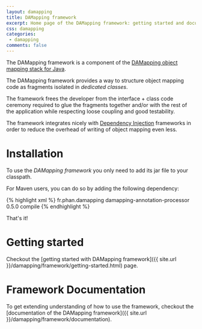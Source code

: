 ```yaml
---
layout: damapping
title: DAMapping framework
excerpt: Home page of the DAMapping framework: getting started and documentation.
css: damapping
categories:
 - damapping
comments: false
---
```


The DAMapping framework is a component of the [DAMapping object mapping stack for Java](http://damapping.javatronic.fr).

The DAMapping framework provides a way to structure object mapping code as fragments isolated in *dedicated classes*.

The framework frees the developer from the interface + class code ceremony required to glue the fragments together and/or with the rest of the application while respecting loose coupling and good testability.

The framework integrates nicely with [Dependency Injection](http://en.wikipedia.org/wiki/Dependency_injection) frameworks in order to reduce the overhead of writing of object mapping even less.

Installation
============

To use the *DAMapping framework* you only need to add its jar file to your classpath.

For Maven users, you can do so by adding the following dependency:

{% highlight xml %}
<dependency>
    <groupId>fr.phan.damapping</groupId>
    <artifactId>damapping-annotation-processor</artifactId>
    <version>0.5.0</version>
    <!-- scope does not need to be explicitly specified, default scope works just fine -->
    <scope>compile</scope>
</dependency>
{% endhighlight %}

That's it!

Getting started
===============

Checkout the [getting started with DAMapping framework]({{ site.url }}/damapping/framework/getting-started.html) page.

Framework Documentation
=======================

To get extending understanding of how to use the framework, checkout the [documentation of the DAMapping framework]({{ site.url }}/damapping/framework/documentation).

<!--
Annotation processing
=====================

## Java Annotation processing explained

<ul class="post-list">
    <li><article><a href="{% post_url articles/2014-10-08-how_does_annotation_processing_work_in_java %}">How does annotation processing work in Java</a></article></li>
    <li><article><a href="http://localhost:4000/articles/2014/11/05/understanding_the_processor_interface.html">Understanding the Processor interface</a></article></li>
    <li><article><a href="http://localhost:4000/articles/2014/11/05/understanding_the_processingenvironment_and_roundenvironment_interfaces.html">Understanding the ProcessingEnvironment and RoundEnvironment interfaces</a></article></li>
</ul>

## Annotation Processor coding tips

<ul class="post-list">
    <li><article><a href="articles/2014/11/05/how_to_write_a_annotation_processor_in_java.html">How to write a Annotation Processor in Java</a></article></li>
    <li><article><a href="{% post_url articles/2014-09-22-how_to_debug_an_annotation_processor %}">How to debug an Annotation Processor</a></article></li>
    <li><article><a href="{% post_url articles/2014-08-31-how_to_make_sure_javac_is_using_a_specific_annotation_processor %}">How to make sure javac is using an Annotation Processor and troubleshoot when it is not</a></article></li>
</ul>
-->
